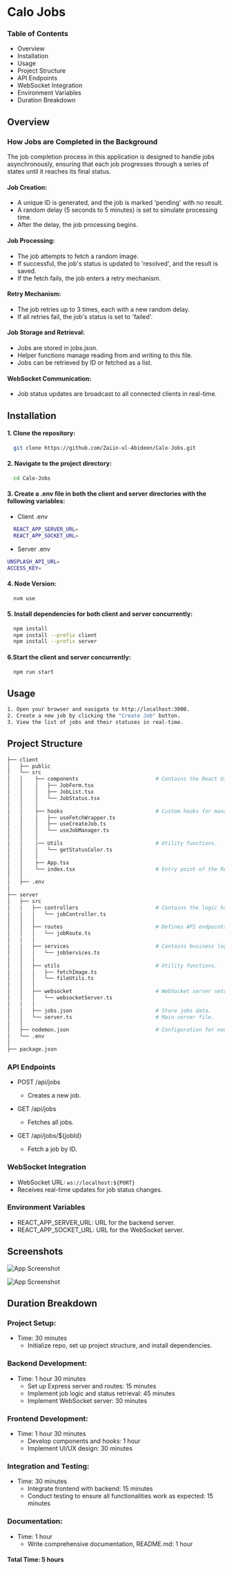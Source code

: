 
# Calo Jobs

### Table of Contents
 - Overview
 - Installation
 - Usage
 - Project Structure
 - API Endpoints
 - WebSocket Integration
 - Environment Variables
 - Duration Breakdown

## Overview
### How Jobs are Completed in the Background
The job completion process in this application is designed to handle jobs asynchronously, ensuring that each job progresses through a series of states until it reaches its final status.

#### Job Creation:
 - A unique ID is generated, and the job is marked 'pending' with no result.
 - A random delay (5 seconds to 5 minutes) is set to simulate processing time.
 - After the delay, the job processing begins.

#### Job Processing:
 - The job attempts to fetch a random image.
 - If successful, the job's status is updated to 'resolved', and the result is saved.
 - If the fetch fails, the job enters a retry mechanism.

#### Retry Mechanism:
 - The job retries up to 3 times, each with a new random delay.
 - If all retries fail, the job's status is set to 'failed'.

#### Job Storage and Retrieval:
 - Jobs are stored in jobs.json.
 - Helper functions manage reading from and writing to this file.
 - Jobs can be retrieved by ID or fetched as a list.

#### WebSocket Communication:
 - Job status updates are broadcast to all connected clients in real-time.


## Installation

#### 1. Clone the repository:
```bash
  git clone https://github.com/Zaiin-ul-Abideen/Calo-Jobs.git
```

#### 2. Navigate to the project directory:
```bash
  cd Calo-Jobs
```

#### 3. Create a .env file in both the client and server directories with the following variables:
- Client .env
```bash
  REACT_APP_SERVER_URL=
  REACT_APP_SOCKET_URL=
```
- Server .env
```bash
UNSPLASH_API_URL=
ACCESS_KEY=
```

#### 4. Node Version:
```bash
  nvm use
```

#### 5. Install dependencies for both client and server concurrently:
```bash
  npm install
  npm install --prefix client
  npm install --prefix server
```

#### 6.Start the client and server concurrently: 
```bash
  npm run start
```

## Usage
```bash
1. Open your browser and navigate to http://localhost:3000.
2. Create a new job by clicking the "Create Job" button.
3. View the list of jobs and their statuses in real-time.
```


## Project Structure

```bash
├── client
│   ├── public
│   └── src
│   │    ├── components                         # Contains the React UI components.
│   │    │   ├── JobForm.tsx
│   │    │   ├── JobList.tsx
│   │    │   └── JobStatus.tsx
│   │    │  
│   │    ├── hooks                              # Custom hooks for managing APIs and data.
│   │    │   ├── useFetchWrapper.ts
│   │    │   ├── useCreateJob.ts
│   │    │   └── useJobManager.ts
│   │    │
│   │    │── Utils                              # Utility functions.
│   │    │   └── getStatusColor.ts
│   │    │
│   │    ├── App.tsx
│   │    └── index.tsx                          # Entry point of the React application.
│   │
│   ├── .env
│   
├── server
│   ├── src
│   │   ├── controllers                         # Contains the logic handlers.
│   │   │   └── jobController.ts
│   │   │
│   │   ├── routes                              # Defines API endpoints.
│   │   │   └── jobRoute.ts
│   │   │
│   │   ├── services                            # Contains business logic.
│   │   │   └── jobServices.ts
│   │   │
│   │   ├── utils                               # Utility functions.
│   │   │   ├── fetchImage.ts
│   │   │   └── fileUtils.ts
│   │   │
│   │   ├── websocket                           # WebSocket server setup.
│   │   │   └── websocketServer.ts
│   │   │
│   │   ├── jobs.json                           # Store jobs data.
│   │   └── server.ts                           # Main server file.
│   │
│   ├── nodemon.json                            # Configuration for nodemon.
│   └── .env
│
├── package.json
```

### API Endpoints

- POST /api/jobs
  - Creates a new job.

- GET /api/jobs
  - Fetches all jobs.

- GET /api/jobs/${jobId}
  - Fetch a job by ID.

### WebSocket Integration
 - WebSocket URL: `ws://localhost:${PORT}`
 - Receives real-time updates for job status changes.

### Environment Variables
 - REACT_APP_SERVER_URL: URL for the backend server.
 - REACT_APP_SOCKET_URL: URL for the WebSocket server.
## Screenshots

![App Screenshot](https://utfs.io/f/82c4ab6c-233c-46c3-a447-2be7da2f9ced-btuf2c.png)

![App Screenshot](https://utfs.io/f/995f8788-1485-4577-aa3e-3634959896b6-om0ar0.png)


## Duration Breakdown

### Project Setup:
 - Time: 30 minutes
    - Initialize repo, set up project structure, and install dependencies.

### Backend Development:
 - Time: 1 hour 30 minutes
    - Set up Express server and routes: 15 minutes
    - Implement job logic and status retrieval: 45 minutes
    - Implement WebSocket server: 30 minutes


### Frontend Development:
 - Time: 1 hour 30 minutes
    - Develop components and hooks: 1 hour
    - Implement UI/UX design: 30 minutes

### Integration and Testing:
 - Time: 30 minutes
    - Integrate frontend with backend: 15 minutes
    - Conduct testing to ensure all functionalities work as expected: 15 minutes

### Documentation:
 - Time: 1 hour
    - Write comprehensive documentation, README.md: 1 hour
#### Total Time: 5 hours
